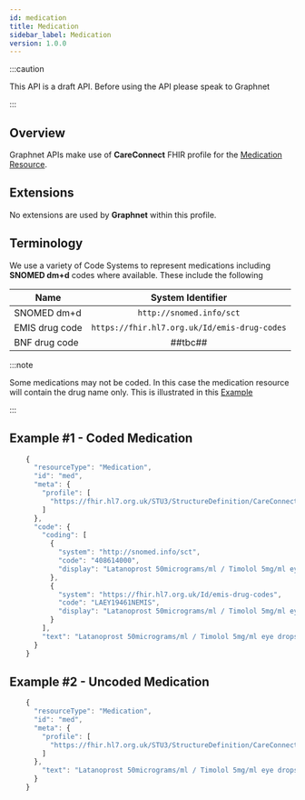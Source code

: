 ```yaml
---
id: medication
title: Medication
sidebar_label: Medication
version: 1.0.0
---
```


:::caution

This API is a draft API. Before using the API please speak to Graphnet 

:::

## Overview

Graphnet APIs make use of **CareConnect** FHIR profile for the [Medication Resource](https://fhir.hl7.org.uk/STU3/StructureDefinition/CareConnect-Medication-1).

## Extensions

No extensions are used by **Graphnet** within this profile.

## Terminology
We use a variety of Code Systems to represent medications including **SNOMED dm+d** codes where available. These include the following

| Name |      System Identifier      | 
| ------------- | :-----------: | 
| SNOMED dm+d     | ```http://snomed.info/sct``` |
| EMIS drug code     | ```https://fhir.hl7.org.uk/Id/emis-drug-codes```    |
| BNF drug code |   ##tbc##    |  

:::note

Some medications may not be coded. In this case the medication resource will contain the drug name only. This is illustrated in this [Example](#example-2---uncoded-medication)

:::
## Example #1 - Coded Medication

```js 
    {
      "resourceType": "Medication",
      "id": "med",
      "meta": {
        "profile": [
          "https://fhir.hl7.org.uk/STU3/StructureDefinition/CareConnect-Medication-1"
        ]
      },
      "code": {
        "coding": [
          {
            "system": "http://snomed.info/sct",
            "code": "408614000",
            "display": "Latanoprost 50micrograms/ml / Timolol 5mg/ml eye drops"
          },
          {
            "system": "https://fhir.hl7.org.uk/Id/emis-drug-codes",
            "code": "LAEY19461NEMIS",
            "display": "Latanoprost 50micrograms/ml / Timolol 5mg/ml eye drops"
          }
        ],
        "text": "Latanoprost 50micrograms/ml / Timolol 5mg/ml eye drops"
      }
    }
```


## Example #2 - Uncoded Medication

```js {22,9}
    {
      "resourceType": "Medication",
      "id": "med",
      "meta": {
        "profile": [
          "https://fhir.hl7.org.uk/STU3/StructureDefinition/CareConnect-Medication-1"
        ]
      },
        "text": "Latanoprost 50micrograms/ml / Timolol 5mg/ml eye drops"
      }
    }
```






